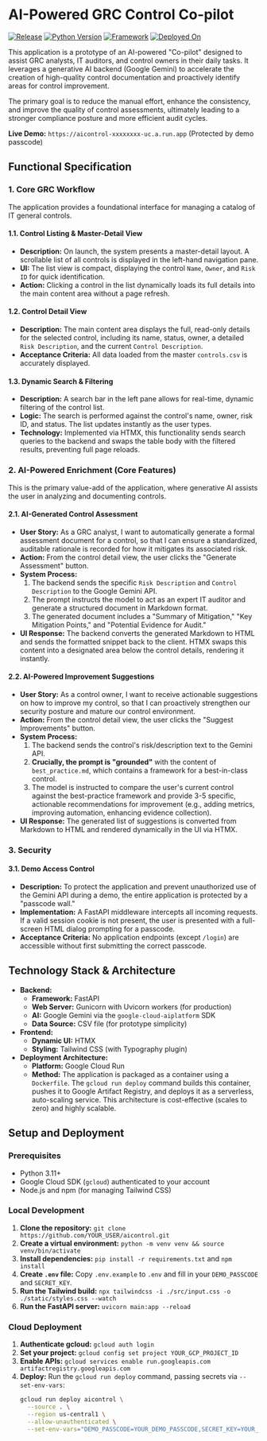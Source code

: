 # AI-Powered GRC Control Co-pilot

[![Release](https://img.shields.io/github/v/release/pat-ladon/aicontrol)](https://github.com/pat-ladon/aicontrol/releases)
[![Python Version](https://img.shields.io/badge/python-3.11-blue.svg)](https://www.python.org/downloads/release/python-3110/)
[![Framework](https://img.shields.io/badge/FastAPI-0.110.0-green.svg)](https://fastapi.tiangolo.com/)
[![Deployed On](https://img.shields.io/badge/Deployed%20On-Google%20Cloud%20Run-lightgrey.svg)](https://cloud.google.com/run)

This application is a prototype of an AI-powered "Co-pilot" designed to assist GRC analysts, IT auditors, and control owners in their daily tasks. It leverages a generative AI backend (Google Gemini) to accelerate the creation of high-quality control documentation and proactively identify areas for control improvement.

The primary goal is to reduce the manual effort, enhance the consistency, and improve the quality of control assessments, ultimately leading to a stronger compliance posture and more efficient audit cycles.

**Live Demo:** `https://aicontrol-xxxxxxxx-uc.a.run.app` (Protected by demo passcode)

## Functional Specification

### 1. Core GRC Workflow

The application provides a foundational interface for managing a catalog of IT general controls.

#### 1.1. Control Listing & Master-Detail View

- **Description:** On launch, the system presents a master-detail layout. A scrollable list of all controls is displayed in the left-hand navigation pane.
- **UI:** The list view is compact, displaying the control `Name`, `Owner`, and `Risk ID` for quick identification.
- **Action:** Clicking a control in the list dynamically loads its full details into the main content area without a page refresh.

#### 1.2. Control Detail View

- **Description:** The main content area displays the full, read-only details for the selected control, including its name, status, owner, a detailed `Risk Description`, and the current `Control Description`.
- **Acceptance Criteria:** All data loaded from the master `controls.csv` is accurately displayed.

#### 1.3. Dynamic Search & Filtering

- **Description:** A search bar in the left pane allows for real-time, dynamic filtering of the control list.
- **Logic:** The search is performed against the control's name, owner, risk ID, and status. The list updates instantly as the user types.
- **Technology:** Implemented via HTMX, this functionality sends search queries to the backend and swaps the table body with the filtered results, preventing full page reloads.

### 2. AI-Powered Enrichment (Core Features)

This is the primary value-add of the application, where generative AI assists the user in analyzing and documenting controls.

#### 2.1. AI-Generated Control Assessment

- **User Story:** As a GRC analyst, I want to automatically generate a formal assessment document for a control, so that I can ensure a standardized, auditable rationale is recorded for how it mitigates its associated risk.
- **Action:** From the control detail view, the user clicks the "Generate Assessment" button.
- **System Process:**
  1.  The backend sends the specific `Risk Description` and `Control Description` to the Google Gemini API.
  2.  The prompt instructs the model to act as an expert IT auditor and generate a structured document in Markdown format.
  3.  The generated document includes a "Summary of Mitigation," "Key Mitigation Points," and "Potential Evidence for Audit."
- **UI Response:** The backend converts the generated Markdown to HTML and sends the formatted snippet back to the client. HTMX swaps this content into a designated area below the control details, rendering it instantly.

#### 2.2. AI-Powered Improvement Suggestions

- **User Story:** As a control owner, I want to receive actionable suggestions on how to improve my control, so that I can proactively strengthen our security posture and mature our control environment.
- **Action:** From the control detail view, the user clicks the "Suggest Improvements" button.
- **System Process:**
  1.  The backend sends the control's risk/description text to the Gemini API.
  2.  **Crucially, the prompt is "grounded"** with the content of `best_practice.md`, which contains a framework for a best-in-class control.
  3.  The model is instructed to compare the user's current control against the best-practice framework and provide 3-5 specific, actionable recommendations for improvement (e.g., adding metrics, improving automation, enhancing evidence collection).
- **UI Response:** The generated list of suggestions is converted from Markdown to HTML and rendered dynamically in the UI via HTMX.

### 3. Security

#### 3.1. Demo Access Control

- **Description:** To protect the application and prevent unauthorized use of the Gemini API during a demo, the entire application is protected by a "passcode wall."
- **Implementation:** A FastAPI middleware intercepts all incoming requests. If a valid session cookie is not present, the user is presented with a full-screen HTML dialog prompting for a passcode.
- **Acceptance Criteria:** No application endpoints (except `/login`) are accessible without first submitting the correct passcode.

## Technology Stack & Architecture

- **Backend:**
  - **Framework:** FastAPI
  - **Web Server:** Gunicorn with Uvicorn workers (for production)
  - **AI:** Google Gemini via the `google-cloud-aiplatform` SDK
  - **Data Source:** CSV file (for prototype simplicity)
- **Frontend:**
  - **Dynamic UI:** HTMX
  - **Styling:** Tailwind CSS (with Typography plugin)
- **Deployment Architecture:**
  - **Platform:** Google Cloud Run
  - **Method:** The application is packaged as a container using a `Dockerfile`. The `gcloud run deploy` command builds this container, pushes it to Google Artifact Registry, and deploys it as a serverless, auto-scaling service. This architecture is cost-effective (scales to zero) and highly scalable.

## Setup and Deployment

### Prerequisites

- Python 3.11+
- Google Cloud SDK (`gcloud`) authenticated to your account
- Node.js and npm (for managing Tailwind CSS)

### Local Development

1.  **Clone the repository:** `git clone https://github.com/YOUR_USER/aicontrol.git`
2.  **Create a virtual environment:** `python -m venv venv && source venv/bin/activate`
3.  **Install dependencies:** `pip install -r requirements.txt` and `npm install`
4.  **Create `.env` file:** Copy `.env.example` to `.env` and fill in your `DEMO_PASSCODE` and `SECRET_KEY`.
5.  **Run the Tailwind build:** `npx tailwindcss -i ./src/input.css -o ./static/styles.css --watch`
6.  **Run the FastAPI server:** `uvicorn main:app --reload`

### Cloud Deployment

1.  **Authenticate gcloud:** `gcloud auth login`
2.  **Set your project:** `gcloud config set project YOUR_GCP_PROJECT_ID`
3.  **Enable APIs:** `gcloud services enable run.googleapis.com artifactregistry.googleapis.com`
4.  **Deploy:** Run the `gcloud run deploy` command, passing secrets via `--set-env-vars`:
    ```bash
    gcloud run deploy aicontrol \
      --source . \
      --region us-central1 \
      --allow-unauthenticated \
      --set-env-vars="DEMO_PASSCODE=YOUR_DEMO_PASSCODE,SECRET_KEY=YOUR_SECRET_KEY"
    ```
